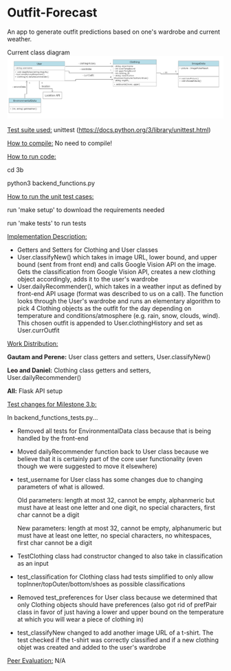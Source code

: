 # Outfit-Forecast

An app to generate outfit predictions based on one's wardrobe and current weather.

Current class diagram
![Class Diagram](class-diagrams/updatedClassDiagram3.png)

<ins>Test suite used:</ins> unittest (https://docs.python.org/3/library/unittest.html)

<ins>How to compile:</ins> No need to compile!

<ins>How to run code:</ins>

cd 3b

python3 backend_functions.py

<ins>How to run the unit test cases:</ins>

run 'make setup' to download the requirements needed

run 'make tests' to run tests

<ins>Implementation Description:</ins>

- Getters and Setters for Clothing and User classes
- User.classifyNew() which takes in image URL, lower bound, and upper bound (sent from front end) and calls Google Vision API on the image. Gets the classification from Google Vision API, creates a new clothing object accordingly, adds it to the user's wardrobe
- User.dailyRecommender(), which takes in a weather input as defined by front-end API usage (format was described to us on a call). The function looks through the User's wardrobe and runs an elementary algorithm to pick 4 Clothing objects as the outfit for the day depending on temperature and conditions/atmosphere (e.g. rain, snow, clouds, wind). This chosen outfit is appended to User.clothingHistory and set as User.currOutfit

<ins>Work Distribution:</ins>

<b>Gautam and Perene:</b> User class getters and setters, User.classifyNew()

<b>Leo and Daniel:</b> Clothing class getters and setters, User.dailyRecommender()

<b>All:</b> Flask API setup

<ins>Test changes for Milestone 3.b:</ins>

In backend_functions_tests.py...

- Removed all tests for EnvironmentalData class because that is being handled by the front-end
- Moved dailyRecommender function back to User class because we believe that it is certainly part of the core user functionality (even though we were suggested to move it elsewhere)
- test_username for User class has some changes due to changing parameters of what is allowed.

  Old parameters: length at most 32, cannot be empty, alphanmeric but must have at least one letter and one digit, no special characters, first char cannot be a digit
  
  New parameters: length at most 32, cannot be empty, alphanumeric but must have at least one letter, no special characters, no whitespaces, first char cannot be a digit
  
- TestClothing class had constructor changed to also take in classification as an input
- test_classification for Clothing class had tests simplified to only allow topInner/topOuter/bottom/shoes as possible classifications
- Removed test_preferences for User class because we determined that only Clothing objects should have preferences (also got rid of prefPair class in favor of just having a lower and upper bound on the temperature at which you will wear a piece of clothing in)
- test_classifyNew changed to add another image URL of a t-shirt. The test checked if the t-shirt was correctly classified and if a new clothing objet was created and added to the user's wardrobe

<ins>Peer Evaluation:</ins> N/A
